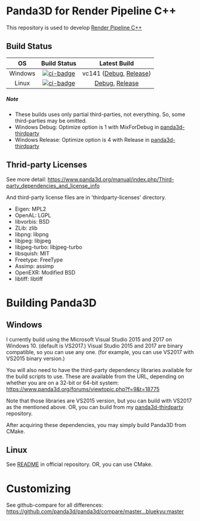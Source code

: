# Panda3D for Render Pipeline C++

This repository is used to develop [Render Pipeline C++](https://github.com/bluekyu/render_pipeline_cpp)



## Build Status

| OS       | Build Status           | Latest Build                                           |
| :------: | :--------------------: | :----------------------------------------------------: |
| Windows  | [![ci-badge]][ci-link] | vc141 ([Debug][vc141-debug], [Release][vc141-release]) |
| Linux    | [![ci-badge]][ci-link] | [Debug][nix-debug], [Release][nix-release]             |

[ci-badge]: https://ci.appveyor.com/api/projects/status/dti693iydj981tu5/branch/master?svg=true "AppVeyor build status"
[ci-link]: https://ci.appveyor.com/project/bluekyu/panda3d/branch/master "AppVeyor build link"
[vc141-debug]: https://ci.appveyor.com/api/projects/bluekyu/panda3d/artifacts/panda3d.7z?branch=master&job=Image%3A+Visual+Studio+2017%3B+Configuration%3A+Debug "Download latest Windows build (Debug)"
[vc141-release]: https://ci.appveyor.com/api/projects/bluekyu/panda3d/artifacts/panda3d.7z?branch=master&job=Image%3A+Visual+Studio+2017%3B+Configuration%3A+Release "Download latest Windows build (Release)"
[nix-debug]: https://ci.appveyor.com/api/projects/bluekyu/panda3d/artifacts/panda3d.tar.xz?branch=master&job=Image%3A+Ubuntu%3B+Configuration%3A+Debug "Download latest Linux build (Debug)"
[nix-release]: https://ci.appveyor.com/api/projects/bluekyu/panda3d/artifacts/panda3d.tar.xz?branch=master&job=Image%3A+Ubuntu%3B+Configuration%3A+Release "Download latest Linux build (Release)"

##### Note
- These builds uses only partial third-parties, not everything. So, some third-parties may be omitted.
- Windows Debug: Optimize option is 1 with MixForDebug in [panda3d-thirdparty](https://github.com/bluekyu/panda3d-thirdparty)
- Windows Release: Optimize option is 4 with Release in [panda3d-thirdparty](https://github.com/bluekyu/panda3d-thirdparty)



## Thrid-party Licenses
See more detail: https://www.panda3d.org/manual/index.php/Third-party_dependencies_and_license_info

And third-party license files are in 'thirdparty-licenses' directory.

- Eigen: MPL2
- OpenAL: LGPL
- libvorbis: BSD
- ZLib: zlib
- libpng: libpng
- libjpeg: libjpeg
- libjpeg-turbo: libjpeg-turbo
- libsquish: MIT
- Freetype: FreeType
- Assimp: assimp
- OpenEXR: Modified BSD
- libtiff: libtiff



# Building Panda3D
## Windows

I currently build using the Microsoft Visual Studio 2015 and 2017 on Windows 10. (default is VS2017.)
Visual Studio 2015 and 2017 are binary compatible, so you can use any one.
(for example, you can use VS2017 with VS2015 binary version.)

You will also need to have the third-party dependency libraries available for
the build scripts to use. These are available from the URL,
depending on whether you are on a 32-bit or 64-bit system:
https://www.panda3d.org/forums/viewtopic.php?f=9&t=18775

Note that those libraries are VS2015 version, but you can build with VS2017 as the mentioned above.
OR, you can build from my [panda3d-thirdparty](https://github.com/bluekyu/panda3d-thirdparty) repository.

After acquiring these dependencies, you may simply build Panda3D from CMake.

## Linux

See [README](https://github.com/panda3d/panda3d) in official repository. OR, you can use CMake.



# Customizing

See github-compare for all differences:
https://github.com/panda3d/panda3d/compare/master...bluekyu:master
